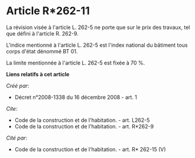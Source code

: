 # Article R*262-11

La révision visée à l'article L. 262-5 ne porte que sur le prix des travaux, tel que défini à l'article R. 262-9.

L'indice mentionné à l'article L. 262-5 est l'index national du bâtiment tous corps d'état dénommé BT 01. 

La limite mentionnée à l'article L. 262-5 est fixée à 70 %.

**Liens relatifs à cet article**

_Créé par_:

  - Décret n°2008-1338 du 16 décembre 2008 - art. 1

_Cite_:

  - Code de la construction et de l'habitation. - art. L262-5
  - Code de la construction et de l'habitation. - art. R*262-9

_Cité par_:

  - Code de la construction et de l'habitation. - art. R* 262-15 (V)
